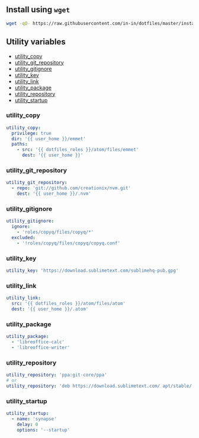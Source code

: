 ## Install using `wget`

```bash
wget -qO- https://raw.githubusercontent.com/in-in/dotfiles/master/install.sh | bash
```

## Utility variables
- [utility_copy](#utility_copy)
- [utility_git_repository](#utility_git_repository)
- [utility_gitignore](#utility_gitignore)
- [utility_key](#utility_key)
- [utility_link](#utility_link)
- [utility_package](#utility_package)
- [utility_repository](#utility_repository)
- [utility_startup](#utility_startup)

### utility_copy
```yaml
utility_copy:
  privilege: true
  dir: '{{ user_home }}/emmet'
  paths:
    - src: '{{ dotfiles_roles }}/atom/files/emmet'
      dest: '{{ user_home }}'
```

### utility_git_repository
```yaml
utility_git_repository:
  - repo: 'git://github.com/creationix/nvm.git'
    dest: '{{ user_home }}/.nvm'
```

### utility_gitignore
```yaml
utility_gitignore:
  ignore:
    - 'roles/copyq/files/copyq/*'
  excluded:
    - '!roles/copyq/files/copyq/copyq.conf'
```

### utility_key
```yaml
utility_key: 'https://download.sublimetext.com/sublimehq-pub.gpg'
```

### utility_link
```yaml
utility_link:
  src: '{{ dotfiles_roles }}/atom/files/atom'
  dest: '{{ user_home }}/.atom'
```

### utility_package
```yaml
utility_package:
  - 'libreoffice-calc'
  - 'libreoffice-writer'
```

### utility_repository
```yaml
utility_repository: 'ppa:git-core/ppa'
# or
utility_repository: 'deb https://download.sublimetext.com/ apt/stable/'
```

### utility_startup
```yaml
utility_startup:
  - name: 'synapse'
    delay: 0
    options: '--startup'
```
